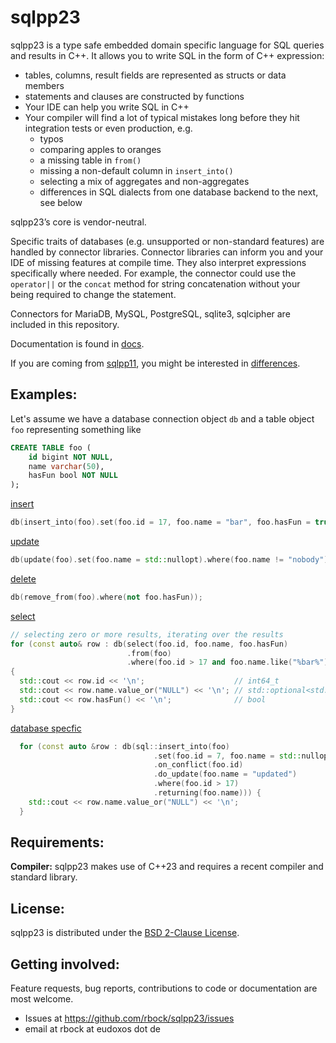 sqlpp23
=======
sqlpp23 is a type safe embedded domain specific language for SQL queries and results in C++.
It allows you to write SQL in the form of C++ expression:

  * tables, columns, result fields are represented as structs or data members
  * statements and clauses are constructed by functions
  * Your IDE can help you write SQL in C++
  * Your compiler will find a lot of typical mistakes long before they hit integration tests or even production, e.g.
    * typos
    * comparing apples to oranges
    * a missing table in `from()`
    * missing a non-default column in `insert_into()`
    * selecting a mix of aggregates and non-aggregates
    * differences in SQL dialects from one database backend to the next, see below

sqlpp23’s core is vendor-neutral.

Specific traits of databases (e.g. unsupported or non-standard features) are handled by connector libraries.
Connector libraries can inform you and your IDE of missing features at compile time.
They also interpret expressions specifically where needed.
For example, the connector could use the `operator||` or the `concat` method for string concatenation without your being required to change the statement.

Connectors for MariaDB, MySQL, PostgreSQL, sqlite3, sqlcipher are included in this repository.

Documentation is found in [docs](docs/README.md).

If you are coming from [sqlpp11](https://github.com/rbock/sqlpp11), you might be interested in [differences](docs/differences-to-sqlpp11.md).

Examples:
---------
Let's assume we have a database connection object `db` and a table object `foo` representing something like

```SQL
CREATE TABLE foo (
    id bigint NOT NULL,
    name varchar(50),
    hasFun bool NOT NULL
);
```

[insert](docs/insert.md)
```C++
db(insert_into(foo).set(foo.id = 17, foo.name = "bar", foo.hasFun = true));
```

[update](docs/update.md)
```C++
db(update(foo).set(foo.name = std::nullopt).where(foo.name != "nobody"));
```

[delete](docs/delete.md)
```C++
db(remove_from(foo).where(not foo.hasFun));
```

[select](docs/select.md)
```C++
// selecting zero or more results, iterating over the results
for (const auto& row : db(select(foo.id, foo.name, foo.hasFun)
                          .from(foo)
                          .where(foo.id > 17 and foo.name.like("%bar%"))))
{
  std::cout << row.id << '\n';                    // int64_t
  std::cout << row.name.value_or("NULL") << '\n'; // std::optional<std::string_view>
  std::cout << row.hasFun() << '\n';              // bool
}
```

[database specfic](connectors.md)
```C++
  for (const auto &row : db(sql::insert_into(foo)
                                .set(foo.id = 7, foo.name = std::nullopt, foo.hasFun = false)
                                .on_conflict(foo.id)
                                .do_update(foo.name = "updated")
                                .where(foo.id > 17)
                                .returning(foo.name))) {
    std::cout << row.name.value_or("NULL") << '\n';
  }
```

Requirements:
-------------
__Compiler:__
sqlpp23 makes use of C++23 and requires a recent compiler and standard library.

License:
-------------
sqlpp23 is distributed under the [BSD 2-Clause License](https://github.com/rbock/sqlpp23/blob/main/LICENSE).

Getting involved:
----------------
Feature requests, bug reports, contributions to code or documentation are most welcome.

  * Issues at https://github.com/rbock/sqlpp23/issues
  * email at rbock at eudoxos dot de

